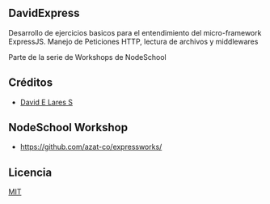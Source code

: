 ## DavidExpress

 Desarrollo de ejercicios basicos para el entendimiento del micro-framework ExpressJS. Manejo de Peticiones HTTP, lectura de archivos y middlewares

 Parte de la serie de Workshops de NodeSchool

## Créditos
- [David E Lares S](https://twitter.com/@davidlares3)

## NodeSchool Workshop
- https://github.com/azat-co/expressworks/

## Licencia

[MIT](https://opensource.org/licenses/MIT)